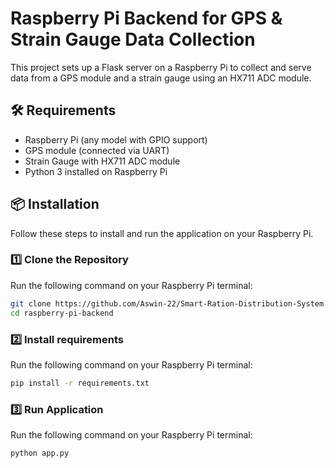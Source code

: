 # Raspberry Pi Backend for GPS & Strain Gauge Data Collection

This project sets up a Flask server on a Raspberry Pi to collect and serve data from a GPS module and a strain gauge using an HX711 ADC module.

## 🛠 Requirements

- Raspberry Pi (any model with GPIO support)
- GPS module (connected via UART)
- Strain Gauge with HX711 ADC module
- Python 3 installed on Raspberry Pi

## 📦 Installation

Follow these steps to install and run the application on your Raspberry Pi.

### 1️⃣ Clone the Repository

Run the following command on your Raspberry Pi terminal:

```bash
git clone https://github.com/Aswin-22/Smart-Ration-Distribution-System.git
cd raspberry-pi-backend
```

### 2️⃣ Install requirements

Run the following command on your Raspberry Pi terminal:

```bash
pip install -r requirements.txt
```

### 3️⃣ Run Application

Run the following command on your Raspberry Pi terminal:

```bash
python app.py
```
